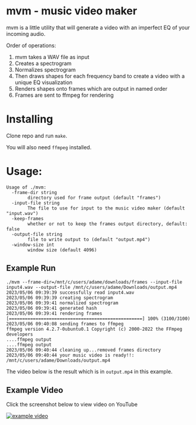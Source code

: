 # mvm - music video maker
mvm is a little utility that will generate a video with an imperfect EQ of your incoming audio. 

Order of operations:
1. mvm takes a WAV file as input
2. Creates a spectrogram
3. Normalizes spectrogram
4. Then draws shapes for each frequency band to create a video with a unique EQ visualization
5. Renders shapes onto frames which are output in named order
6. Frames are sent to ffmpeg for rendering

# Installing
Clone repo and run `make`.

You will also need `ffmpeg` installed.

# Usage:
```
Usage of ./mvm:
  -frame-dir string
        directory used for frame output (default "frames")
  -input-file string
        The file to use for input to the music video maker (default "input.wav")
  -keep-frames
        whether or not to keep the frames output directory, default: false
  -output-file string
        file to write output to (default "output.mp4")
  -window-size int
        window size (default 4096)
```

## Example Run
```
./mvm --frame-dir=/mnt/c/users/adame/downloads/frames --input-file input4.wav --output-file /mnt/c/users/adame/Downloads/output.mp4
2023/05/06 09:39:39 successfully read input4.wav
2023/05/06 09:39:39 creating spectrogram
2023/05/06 09:39:41 normalized spectrogram
2023/05/06 09:39:41 generated hash
2023/05/06 09:39:41 rendering frames
[==================================================] 100% (3100/3100)
2023/05/06 09:40:08 sending frames to ffmpeg
ffmpeg version 4.2.7-0ubuntu0.1 Copyright (c) 2000-2022 the FFmpeg developers
....ffmpeg output
....ffmpeg output
2023/05/06 09:40:44 cleaning up...removed frames directory
2023/05/06 09:40:44 your music video is ready!!: /mnt/c/users/adame/Downloads/output.mp4
```

The video below is the result which is in `output.mp4` in this example.

## Example Video

Click the screenshot below to view video on YouTube

[![example video](https://i.ytimg.com/vi/mg_OhM-pwA8/hqdefault.jpg)](https://www.youtube.com/watch?v=mg_OhM-pwA8)
